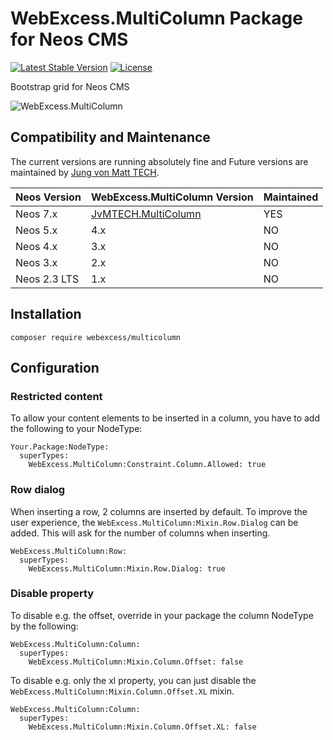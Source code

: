# WebExcess.MultiColumn Package for Neos CMS #
[![Latest Stable Version](https://poser.pugx.org/webexcess/multicolumn/v/stable)](https://packagist.org/packages/webexcess/multicolumn)
[![License](https://poser.pugx.org/webexcess/multicolumn/license)](https://packagist.org/packages/webexcess/multicolumn)

Bootstrap grid for Neos CMS

![WebExcess.MultiColumn](Documentation/preview.gif "WebExcess.MultiColumn")

## Compatibility and Maintenance
The current versions are running absolutely fine and Future versions are maintained by [Jung von Matt TECH](https://github.com/jvm-tech/JvMTECH.MultiColumn).

| Neos Version | WebExcess.MultiColumn Version                                          | Maintained |
|--------------|------------------------------------------------------------------------|------------|
| Neos 7.x     | [JvMTECH.MultiColumn](https://github.com/jvm-tech/JvMTECH.MultiColumn) | YES        |
| Neos 5.x     | 4.x                                                                    | NO         |
| Neos 4.x     | 3.x                                                                    | NO         |
| Neos 3.x     | 2.x                                                                    | NO         |
| Neos 2.3 LTS | 1.x                                                                    | NO         |

## Installation
```
composer require webexcess/multicolumn
```

## Configuration

### Restricted content

To allow your content elements to be inserted in a column, you have to add the following to your NodeType:

```
Your.Package:NodeType:
  superTypes:
    WebExcess.MultiColumn:Constraint.Column.Allowed: true
```

### Row dialog

When inserting a row, 2 columns are inserted by default. To improve the user experience, the `WebExcess.MultiColumn:Mixin.Row.Dialog` can be added. This will ask for the number of columns when inserting.

```
WebExcess.MultiColumn:Row:
  superTypes:
    WebExcess.MultiColumn:Mixin.Row.Dialog: true
```

### Disable property

To disable e.g. the offset, override in your package the column NodeType by the following:

```
WebExcess.MultiColumn:Column:
  superTypes:
    WebExcess.MultiColumn:Mixin.Column.Offset: false
```

To disable e.g. only the xl property, you can just disable the `WebExcess.MultiColumn:Mixin.Column.Offset.XL` mixin.

```
WebExcess.MultiColumn:Column:
  superTypes:
    WebExcess.MultiColumn:Mixin.Column.Offset.XL: false
```

